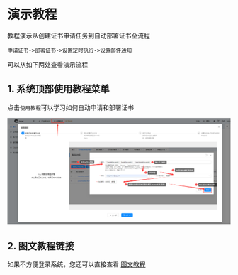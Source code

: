 
# 演示教程
教程演示从创建证书申请任务到自动部署证书全流程

`申请证书->部署证书->设置定时执行->设置邮件通知`

可以从如下两处查看演示流程

## 1. 系统顶部使用教程菜单
点击`使用教程`可以学习如何自动申请和部署证书

![img.png](../images/start/tt.png)


## 2. 图文教程链接
如果不方便登录系统，您还可以直接查看 [图文教程](https://gitee.com/certd/certd/blob/v2/step.md)

